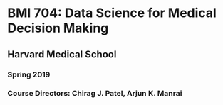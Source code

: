 # BMI 704: Data Science for Medical Decision Making<br>
## Harvard Medical School<br>
### Spring 2019<br>
### Course Directors: Chirag J. Patel, Arjun K. Manrai
